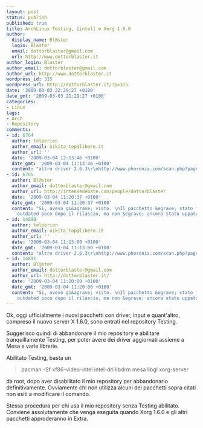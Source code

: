 ```yaml
---
layout: post
status: publish
published: true
title: ArchLinux Testing, [intel] e Xorg 1.6.0
author:
  display_name: Bl@ster
  login: Blaster
  email: dottorblaster@gmail.com
  url: http://www.dottorblaster.it
author_login: Blaster
author_email: dottorblaster@gmail.com
author_url: http://www.dottorblaster.it
wordpress_id: 315
wordpress_url: http://dottorblaster.it/?p=315
date: '2009-03-03 22:29:27 +0100'
date_gmt: '2009-03-03 21:29:27 +0100'
categories:
- Linux
tags:
- Arch
- Repository
comments:
- id: 6764
  author: telperion
  author_email: nikita_top@libero.it
  author_url: ''
  date: '2009-03-04 12:13:46 +0100'
  date_gmt: '2009-03-04 11:13:46 +0100'
  content: "altro driver 2.6.3\r\nhttp://www.phoronix.com/scan.php?page=news_item&amp;px=NzExMQ"
- id: 6765
  author: Bl@ster
  author_email: dottorblaster@gmail.com
  author_url: http://intensedebate.com/people/dottorblaster
  date: '2009-03-04 11:20:37 +0100'
  date_gmt: '2009-03-04 11:20:37 +0100'
  content: "Si, avevo gi&agrave; visto. \nIl pacchetto &egrave; stato flaggato come
    outdated poco dopo il rilascio, ma non &egrave; ancora stato uppato :D "
- id: 14890
  author: telperion
  author_email: nikita_top@libero.it
  author_url: ''
  date: '2009-03-04 11:13:00 +0100'
  date_gmt: '2009-03-04 11:13:00 +0100'
  content: "altro driver 2.6.3\r\nhttp://www.phoronix.com/scan.php?page=news_item&amp;px=NzExMQ"
- id: 14891
  author: Bl@ster
  author_email: dottorblaster@gmail.com
  author_url: http://dottorblaster.it/
  date: '2009-03-04 11:20:00 +0100'
  date_gmt: '2009-03-04 11:20:00 +0100'
  content: "Si, avevo gi&agrave; visto. \nIl pacchetto &egrave; stato flaggato come
    outdated poco dopo il rilascio, ma non &egrave; ancora stato uppato :D"
---
```

<p>Ok, oggi ufficialmente i nuovi pacchetti con driver, input e quant'altro, compreso il nuovo server X 1.6.0, sono entrati nel repository Testing.</p>
<p>Suggerisco quindi di abbandonare il mio repository e abilitare tranquillamente Testing, per poter avere dei driver aggiornati assieme a Mesa e varie librerie.</p>
<p>Abilitato Testing, basta un</p>
<blockquote><p>pacman -Sf xf86-video-intel intel-dri libdrm mesa libgl xorg-server</p></blockquote>
<p>da root, dopo aver disabilitato il mio repository per abbandonarlo definitivamente. Ovviamente chi non utilizza alcuni dei pacchetti sopra citati non esiti a modificare il comando.</p>
<p>Stessa procedura per chi usa il mio repository senza Testing abilitato. Conviene assolutamente che venga eseguita quando Xorg 1.6.0 e gli altri pacchetti approderanno in Extra.</p>
